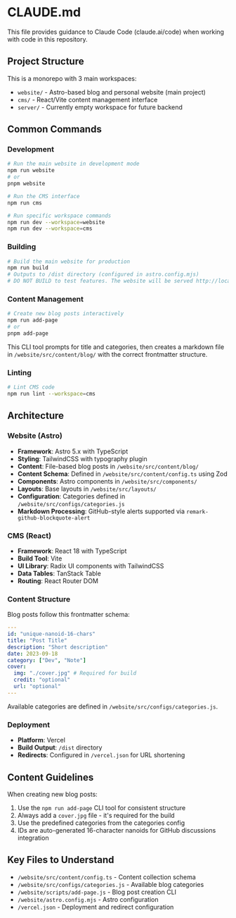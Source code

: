 # CLAUDE.md

This file provides guidance to Claude Code (claude.ai/code) when working with code in this repository.

## Project Structure

This is a monorepo with 3 main workspaces:

- `website/` - Astro-based blog and personal website (main project)
- `cms/` - React/Vite content management interface
- `server/` - Currently empty workspace for future backend

## Common Commands

### Development

```bash
# Run the main website in development mode
npm run website
# or
pnpm website

# Run the CMS interface
npm run cms

# Run specific workspace commands
npm run dev --workspace=website
npm run dev --workspace=cms
```

### Building

```bash
# Build the main website for production
npm run build
# Outputs to /dist directory (configured in astro.config.mjs)
# DO NOT BUILD to test features. The website will be served http://localhost:4321 for testing if needed
```

### Content Management

```bash
# Create new blog posts interactively
npm run add-page
# or
pnpm add-page
```

This CLI tool prompts for title and categories, then creates a markdown file in `/website/src/content/blog/` with the correct frontmatter structure.

### Linting

```bash
# Lint CMS code
npm run lint --workspace=cms
```

## Architecture

### Website (Astro)

- **Framework**: Astro 5.x with TypeScript
- **Styling**: TailwindCSS with typography plugin
- **Content**: File-based blog posts in `/website/src/content/blog/`
- **Content Schema**: Defined in `/website/src/content/config.ts` using Zod
- **Components**: Astro components in `/website/src/components/`
- **Layouts**: Base layouts in `/website/src/layouts/`
- **Configuration**: Categories defined in `/website/src/configs/categories.js`
- **Markdown Processing**: GitHub-style alerts supported via `remark-github-blockquote-alert`

### CMS (React)

- **Framework**: React 18 with TypeScript
- **Build Tool**: Vite
- **UI Library**: Radix UI components with TailwindCSS
- **Data Tables**: TanStack Table
- **Routing**: React Router DOM

### Content Structure

Blog posts follow this frontmatter schema:

```yaml
---
id: "unique-nanoid-16-chars"
title: "Post Title"
description: "Short description"
date: 2023-09-18
category: ["Dev", "Note"]
cover:
  img: "./cover.jpg" # Required for build
  credit: "optional"
  url: "optional"
---
```

Available categories are defined in `/website/src/configs/categories.js`.

### Deployment

- **Platform**: Vercel
- **Build Output**: `/dist` directory
- **Redirects**: Configured in `/vercel.json` for URL shortening

## Content Guidelines

When creating new blog posts:

1. Use the `npm run add-page` CLI tool for consistent structure
2. Always add a `cover.jpg` file - it's required for the build
3. Use the predefined categories from the categories config
4. IDs are auto-generated 16-character nanoids for GitHub discussions integration

## Key Files to Understand

- `/website/src/content/config.ts` - Content collection schema
- `/website/src/configs/categories.js` - Available blog categories
- `/website/scripts/add-page.js` - Blog post creation CLI
- `/website/astro.config.mjs` - Astro configuration
- `/vercel.json` - Deployment and redirect configuration
